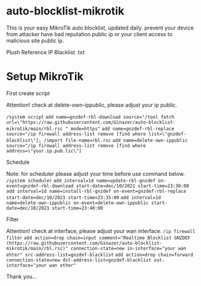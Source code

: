 # auto-blocklist-mikrotik

This is your easy MikroTik auto blocklist, updated daily.
prevent your device from attacker have bad reputation public ip or your client access to malicious site public ip.

Plush Reference IP Blacklist .txt


# Setup MikroTik

First create script

Attention! check at delete-own-ippublic, please adjust your ip public.

`/system script`
`add name=gnzdef-rbl-download source="/tool fetch url=\"https://raw.githubusercontent.com/Ginazer/auto-blocklist-mikrotik/main/rbl.rsc " mode=https"`
`add name=gnzdef-rbl-replace source="/ip firewall address-list remove [find where list=\"gnzdef-blacklist\"]; /import file-name=rbl.rsc`
`add name=delete-own-ippublic source="/ip firewall address-list remove [find where address=\"your.ip.pub.lic\"]`

Schedule

Note: for scheduler please adjust your time before use command below.
`/system scheduler`
`add interval=1d name=update-rbl-gnzdef on-event=gnzdef-rbl-download start-date=dec/10/2021 start-time=23:30:00`
`add interval=1d name=install-rbl-gnzdef on-event=gnzdef-rbl-replace start-date=dec/10/2021 start-time=23:35:00`
`add interval=1d name=delete-own-ippublic on-event=delete-own-ippublic start-date=dec/10/2021 start-time=23:40:00`

Filter

Attention! check at interface, please adjust your wan interface.
`/ip firewall filter`
`add action=drop chain=input comment="Realtime Blocklist GNZDEF (https://raw.githubusercontent.com/Ginazer/auto-blocklist-mikrotik/main/rbl.rsc)" connection-state=new in-interface="your wan ehter" src-address-list=gnzdef-blacklist`
`add action=drop chain=forward connection-state=new dst-address-list=gnzdef-blacklist out-interface="your wan ether"`

Thank you...

